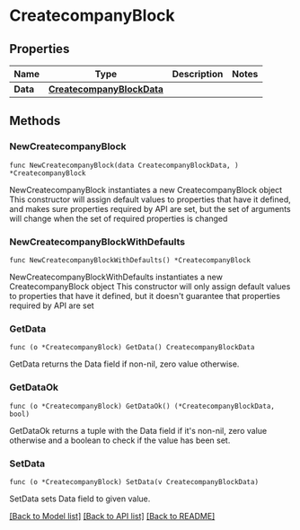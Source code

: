 # CreatecompanyBlock

## Properties

Name | Type | Description | Notes
------------ | ------------- | ------------- | -------------
**Data** | [**CreatecompanyBlockData**](CreatecompanyBlockData.md) |  | 

## Methods

### NewCreatecompanyBlock

`func NewCreatecompanyBlock(data CreatecompanyBlockData, ) *CreatecompanyBlock`

NewCreatecompanyBlock instantiates a new CreatecompanyBlock object
This constructor will assign default values to properties that have it defined,
and makes sure properties required by API are set, but the set of arguments
will change when the set of required properties is changed

### NewCreatecompanyBlockWithDefaults

`func NewCreatecompanyBlockWithDefaults() *CreatecompanyBlock`

NewCreatecompanyBlockWithDefaults instantiates a new CreatecompanyBlock object
This constructor will only assign default values to properties that have it defined,
but it doesn't guarantee that properties required by API are set

### GetData

`func (o *CreatecompanyBlock) GetData() CreatecompanyBlockData`

GetData returns the Data field if non-nil, zero value otherwise.

### GetDataOk

`func (o *CreatecompanyBlock) GetDataOk() (*CreatecompanyBlockData, bool)`

GetDataOk returns a tuple with the Data field if it's non-nil, zero value otherwise
and a boolean to check if the value has been set.

### SetData

`func (o *CreatecompanyBlock) SetData(v CreatecompanyBlockData)`

SetData sets Data field to given value.



[[Back to Model list]](../README.md#documentation-for-models) [[Back to API list]](../README.md#documentation-for-api-endpoints) [[Back to README]](../README.md)


